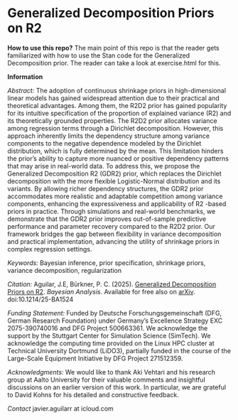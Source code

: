 # Generalized Decomposition Priors on R2

__How to use this repo?__
The main point of this repo is that the reader gets familiarized with how to use the Stan code for the Generalized Decomposition prior. The reader can take a look at exercise.html for this.

__Information__

_Abstract:_ The adoption of continuous shrinkage priors in high-dimensional linear models has gained widespread attention due to their practical and theoretical advantages. Among them, the R2D2 prior has gained popularity for its intuitive specification of the proportion of explained variance (R2) and its theoretically grounded properties. The R2D2 prior allocates variance among regression terms through a Dirichlet decomposition. However, this approach inherently limits the dependency structure among variance components to the negative dependence modeled by the Dirichlet distribution, which is fully determined by the mean. This limitation hinders the prior’s ability to capture more nuanced or positive dependency patterns that may arise in real-world data.
To address this, we propose the Generalized Decomposition R2 (GDR2) prior, which replaces the Dirichlet decomposition with the more flexible Logistic-Normal distribution and its variants. By allowing richer dependency structures, the GDR2 prior accommodates more realistic and adaptable competition among variance components, enhancing the expressiveness and applicability of R2
-based priors in practice. Through simulations and real-world benchmarks, we demonstrate that the GDR2 prior improves out-of-sample predictive performance and parameter recovery compared to the R2D2 prior. Our framework bridges the gap between flexibility in variance decomposition and practical implementation, advancing the utility of shrinkage priors in complex regression settings.

_Keywords:_ Bayesian inference, prior specification, shrinkage priors, variance decomposition, regularization

_Citation:_  Aguilar, J.E, Bürkner, P. C. (2025).  [Generalized Decomposition Priors on R2](https://projecteuclid.org/journals/bayesian-analysis/advance-publication/Generalized-Decomposition-Priors-on-R2/10.1214/25-BA1524.full). *Bayesian Analysis*. Available for free also on [arXiv](https://arxiv.org/abs/2401.10180). doi:10.1214/25-BA1524

_Funding Statement:_
Funded by Deutsche Forschungsgemeinschaft (DFG, German Research Foundation) under Germany’s Excellence Strategy EXC 2075-390740016 and DFG Project 500663361. We acknowledge the support by the Stuttgart Center for Simulation Science (SimTech). We acknowledge the computing time provided on the Linux HPC cluster at Technical University Dortmund (LiDO3), partially funded in the course of the Large-Scale Equipment Initiative by DFG Project 271512359.

_Acknowledgments:_ We would like to thank Aki Vehtari and his research group at Aalto University for their valuable comments and insightful discussions on an earlier version of this work. In particular, we are grateful to David Kohns for his detailed and constructive feedback.

_Contact_ javier.aguilarr at icloud.com

